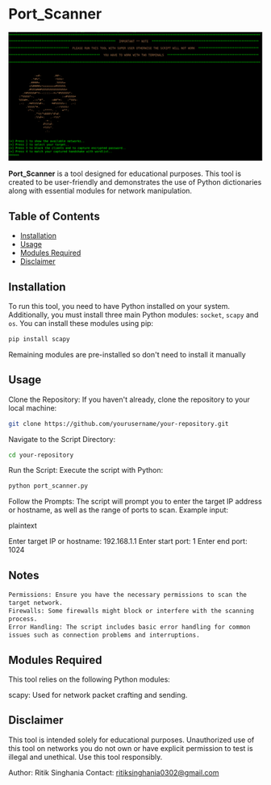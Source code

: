 # Port_Scanner
![Port_Scanner Landing Page](https://github.com/Ritik0302/Wifi-Blaster/blob/main/Wifi_blaster.jpg?raw=true)


**Port_Scanner** is a tool designed for educational purposes. This tool is created to be user-friendly and demonstrates the use of Python dictionaries along with essential modules for network manipulation.

## Table of Contents
- [Installation](#installation)
- [Usage](#usage)
- [Modules Required](#modules-required)
- [Disclaimer](#disclaimer)

## Installation

To run this tool, you need to have Python installed on your system. Additionally, you must install three main Python modules: `socket`, `scapy` and `os`. You can install these modules using pip:

```sh
pip install scapy
```
Remaining modules are pre-installed so don't need to install it manually

## Usage

Clone the Repository: If you haven't already, clone the repository to your local machine:
```sh
git clone https://github.com/yourusername/your-repository.git
```

Navigate to the Script Directory:
```sh
cd your-repository
```
Run the Script: Execute the script with Python:
```sh
python port_scanner.py
```
Follow the Prompts: The script will prompt you to enter the target IP address or hostname, as well as the range of ports to scan. Example input:

plaintext

Enter target IP or hostname: 192.168.1.1
Enter start port: 1
Enter end port: 1024

## Notes
    Permissions: Ensure you have the necessary permissions to scan the target network.
    Firewalls: Some firewalls might block or interfere with the scanning process.
    Error Handling: The script includes basic error handling for common issues such as connection problems and interruptions.

## Modules Required
This tool relies on the following Python modules:

scapy: Used for network packet crafting and sending.

## Disclaimer
This tool is intended solely for educational purposes. Unauthorized use of this tool on networks you do not own or have explicit permission to test is illegal and unethical. Use this tool responsibly.

Author: Ritik Singhania
Contact: ritiksinghania0302@gmail.com
